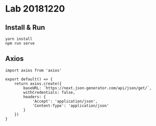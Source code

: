 # Lab 20181220

## Install & Run

```
yarn install
npm run serve
```

## Axios

```
import axios from 'axios'

export default() => {
    return axios.create({
        baseURL: `https://next.json-generator.com/api/json/get/`,
        withCredentials: false,
        headers: {
            'Accept': 'application/json',
            'Content-Type': 'application/json'
        }
    })
}
```